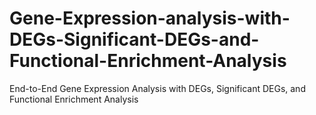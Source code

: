 # Gene-Expression-analysis-with-DEGs-Significant-DEGs-and-Functional-Enrichment-Analysis
End-to-End Gene Expression Analysis with DEGs, Significant DEGs, and Functional Enrichment Analysis
